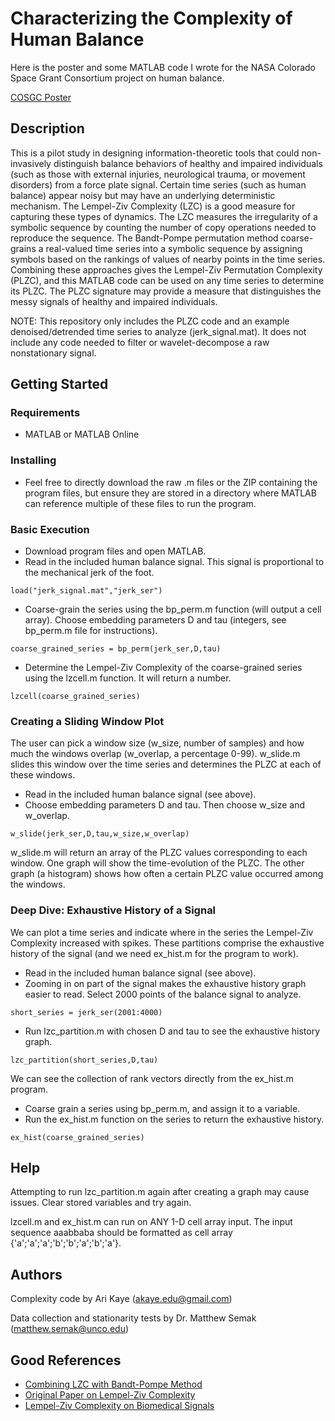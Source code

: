 # Characterizing the Complexity of Human Balance

Here is the poster and some MATLAB code I wrote for the NASA Colorado Space Grant Consortium project on human balance.

[COSGC Poster](https://github.com/akayeedu/Human-Balance/blob/main/COSGC_balance.pdf)

## Description

This is a pilot study in designing information-theoretic tools that could non-invasively distinguish balance behaviors of healthy and impaired individuals (such as those with external injuries, neurological trauma, or movement disorders) from a force plate signal. Certain time series (such as human balance) appear noisy but may have an underlying deterministic mechanism. The Lempel-Ziv Complexity (LZC) is a good measure for capturing these types of dynamics. The LZC measures the irregularity of a symbolic sequence by counting the number of copy operations needed to reproduce the sequence. The Bandt-Pompe permutation method coarse-grains a real-valued time series into a symbolic sequence by assigning symbols based on the rankings of values of nearby points in the time series. Combining these approaches gives the Lempel-Ziv Permutation Complexity (PLZC), and this MATLAB code can be used on any time series to determine its PLZC. The PLZC signature may provide a measure that distinguishes the messy signals of healthy and impaired individuals.

NOTE: This repository only includes the PLZC code and an example denoised/detrended time series to analyze (jerk_signal.mat). It does not include any code needed to filter or wavelet-decompose a raw nonstationary signal.

## Getting Started

### Requirements

* MATLAB or MATLAB Online

### Installing

* Feel free to directly download the raw .m files or the ZIP containing the program files, but ensure they are stored in a directory where MATLAB can reference multiple of these files to run the program.

### Basic Execution

* Download program files and open MATLAB.
* Read in the included human balance signal. This signal is proportional to the mechanical jerk of the foot.
```
load("jerk_signal.mat","jerk_ser")
```
* Coarse-grain the series using the bp_perm.m function (will output a cell array). Choose embedding parameters D and tau (integers, see bp_perm.m file for instructions).
```
coarse_grained_series = bp_perm(jerk_ser,D,tau)
```
* Determine the Lempel-Ziv Complexity of the coarse-grained series using the lzcell.m function. It will return a number.
```
lzcell(coarse_grained_series)
```
### Creating a Sliding Window Plot
The user can pick a window size (w_size, number of samples) and how much the windows overlap (w_overlap, a percentage 0-99). w_slide.m slides this window over the time series and determines the PLZC at each of these windows.
* Read in the included human balance signal (see above).
* Choose embedding parameters D and tau. Then choose w_size and w_overlap.
```
w_slide(jerk_ser,D,tau,w_size,w_overlap)
```
w_slide.m will return an array of the PLZC values corresponding to each window. One graph will show the time-evolution of the PLZC. The other graph (a histogram) shows how often a certain PLZC value occurred among the windows. 
### Deep Dive: Exhaustive History of a Signal
We can plot a time series and indicate where in the series the Lempel-Ziv Complexity increased with spikes. These partitions comprise the exhaustive history of the signal (and we need ex_hist.m for the program to work).
* Read in the included human balance signal (see above).
* Zooming in on part of the signal makes the exhaustive history graph easier to read. Select 2000 points of the balance signal to analyze.
```
short_series = jerk_ser(2001:4000)
```
* Run lzc_partition.m with chosen D and tau to see the exhaustive history graph.
```
lzc_partition(short_series,D,tau)
```

We can see the collection of rank vectors directly from the ex_hist.m program.
* Coarse grain a series using bp_perm.m, and assign it to a variable.
* Run the ex_hist.m function on the series to return the exhaustive history.
```
ex_hist(coarse_grained_series)
```
## Help

Attempting to run lzc_partition.m again after creating a graph may cause issues. Clear stored variables and try again.

lzcell.m and ex_hist.m can run on ANY 1-D cell array input.
The input sequence aaabbaba should be formatted as cell array {'a';'a';'a';'b';'b';'a';'b';'a'}.

## Authors

Complexity code by Ari Kaye (akaye.edu@gmail.com)

Data collection and stationarity tests by Dr. Matthew Semak (matthew.semak@unco.edu)

## Good References
* [Combining LZC with Bandt-Pompe Method](https://arxiv.org/pdf/1310.1379)
* [Original Paper on Lempel-Ziv Complexity](https://ieeexplore.ieee.org/document/1055501)
* [Lempel-Ziv Complexity on Biomedical Signals](https://pubmed.ncbi.nlm.nih.gov/17073334/)

